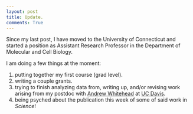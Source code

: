 ```yaml
---
layout: post
title: Update. 
comments: True
---
```


Since my last post, I have moved to the University of Connecticut and started a position as Assistant Research Professor in the Department of Molecular and Cell Biology. 

I am doing a few things at the moment:

1. putting together my first course (grad level). 
2. writing a couple grants. 
3. trying to finish analyzing data from, writing up, and/or revising work arising from my postdoc with [Andrew Whitehead](https://whiteheadresearch.wordpress.com/) at [UC Davis](http://www.envtox.ucdavis.edu/). 
4. being psyched about the publication this week of some of said work in _Science_! 